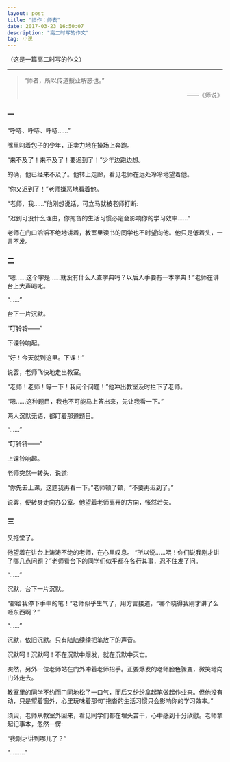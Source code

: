 ```yaml
---
layout: post
title: "旧作：师表"
date: 2017-03-23 16:50:07
description: "高二时写的作文"
tag: 小说
---
```


（这是一篇高二时写的作文）

---

> “师者，所以传道授业解惑也。”         
> <p style="text-align:right">——《师说》</p>

### 一

“呼哧、呼哧、呼哧……”

嘴里叼着包子的少年，正卖力地在操场上奔跑。

“来不及了！来不及了！要迟到了！”少年边跑边想。

的确，他已经来不及了。他转上走廊，看见老师在远处冷冷地望着他。

“你又迟到了！”老师嫌恶地看着他。

“老师，我……”他刚想说话，可立马就被老师打断:

“迟到可没什么理由，你拖沓的生活习惯必定会影响你的学习效率……”

老师在门口滔滔不绝地讲着，教室里读书的同学也不时望向他。他只是低着头，一言不发。

### 二

“嗯……这个字是……就没有什么人查字典吗？以后人手要有一本字典！”老师在讲台上大声喝叱。

“……”

台下一片沉默。

“叮铃铃——”

下课铃响起。

“好！今天就到这里。下课！”

说罢，老师飞快地走出教室。

“老师！老师！等一下！我问个问题！”他冲出教室及时拦下了老师。

“嗯……这种题目，我也不可能马上答出来，先让我看一下。”

两人沉默无语，都盯着那道题目。

“……”

“叮铃铃——”

上课铃响起。

老师突然一转头，说道:

“你先去上课，这题我再看一下。”老师顿了顿，“不要再迟到了。”

说罢，便转身走向办公室。他望着老师离开的方向，怅然若失。

### 三

又拖堂了。

他望着在讲台上涛涛不绝的老师，在心里叹息。
“所以说……喂！你们说我刚才讲了哪几点问题？”老师看台下的同学们似乎都在各行其事，忍不住发了问。

“……”

沉默，台下一片沉默。

“都给我停下手中的笔！”老师似乎生气了，用方言接道，“哪个晓得我刚才讲了么咂东西啊？”

“……”

沉默，依旧沉默。只有陆陆续续把笔放下的声音。

沉默呵！沉默呵！不在沉默中爆发，就在沉默中灭亡。

突然，另外一位老师站在门外冲着老师招手。正要爆发的老师脸色骤变，微笑地向门外走去。

教室里的同学不约而门同地松了一口气，而后又纷纷拿起笔做起作业来。但他没有动，只是望着窗外，心里玩味着那句“拖沓的生活习惯只会影响你的学习效率。”

须臾，老师从教室外回来，看见同学们都在埋头苦干，心中感到十分欣慰。老师拿起记事本，忽然一愣:

“我刚才讲到哪儿了？”

“………”
